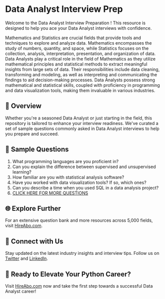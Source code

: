# Data Analyst Interview Prep

Welcome to the Data Analyst Interview Preparation ! This resource is designed to help you ace your Data Analyst interviews with confidence.

Mathematics and Statistics are crucial fields that provide tools and techniques to explore and analyze data. Mathematics encompasses the study of numbers, quantity, and space, while Statistics focuses on the collection, analysis, interpretation, presentation, and organization of data. Data Analysts play a critical role in the field of Mathematics as they utilize mathematical principles and statistical methods to extract meaningful insights from large sets of data. Their responsibilities include data cleaning, transforming and modeling, as well as interpreting and communicating the findings to aid decision-making processes. Data Analysts possess strong mathematical and statistical skills, coupled with proficiency in programming and data visualization tools, making them invaluable in various industries.

## 🚀 Overview

Whether you're a seasoned Data Analyst or just starting in the field, this repository is tailored to enhance your interview readiness. We've curated a set of sample questions commonly asked in Data Analyst interviews to help you prepare and succeed.

## 📝 Sample Questions

1. What programming languages are you proficient in?
2. Can you explain the difference between supervised and unsupervised learning?
3. How familiar are you with statistical analysis software?
4. Have you worked with data visualization tools? If so, which ones?
5. Can you describe a time when you used SQL in a data analysis project?
6. [CLICK HERE FOR MORE QUESTIONS](https://hireabo.com/job/19_0_34/Data%20Analyst)

## 🌐 Explore Further

For an extensive question bank and more resources across 5,000 fields, visit [HireAbo.com](https://www.hireabo.com).

## 📱 Connect with Us

Stay updated on the latest industry insights and interview tips. Follow us on [Twitter](https://twitter.com/hireabo) and [LinkedIn](https://www.linkedin.com/in/hire-abo-3609972a8/).

## 🚀 Ready to Elevate Your Python Career?

Visit [HireAbo.com](https://www.hireabo.com) now and take the first step towards a successful Data Analyst career!